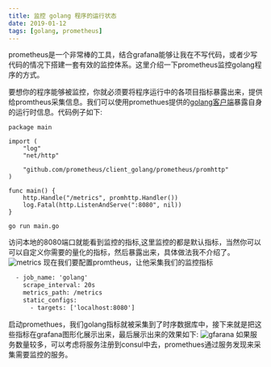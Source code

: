 ```yaml
---
title: 监控 golang 程序的运行状态
date: 2019-01-12
tags: [golang, prometheus]
---
```


prometheus是一个非常棒的工具，结合grafana能够让我在不写代码，或者少写代码的情况下搭建一套有效的监控体系。这里介绍一下prometheus监控golang程序的方式。

要想你的程序能够被监控，你就必须要将程序运行中的各项目指标暴露出来，提供给promtheus采集信息。我们可以使用promethues提供的[golang客户端](https://github.com/prometheus/client_golang)暴露自身的运行时信息。代码例子如下:
```golang
package main

import (
	"log"
	"net/http"

	"github.com/prometheus/client_golang/prometheus/promhttp"
)

func main() {
	http.Handle("/metrics", promhttp.Handler())
	log.Fatal(http.ListenAndServe(":8080", nil))
}
```
```shell
go run main.go
```
访问本地的8080端口就能看到监控的指标,这里监控的都是默认指标，当然你可以可以自定义你需要的量化的指标，然后暴露出来，具体做法我不介绍了。
![metrics](/20190122/metrics.png)
现在我们要配置promtheus，让他采集我们的监控指标
```txt
  - job_name: 'golang'
    scrape_interval: 20s
    metrics_path: /metrics
    static_configs:
      - targets: ['localhost:8080']
```
启动promethues，我们golang指标就被采集到了时序数据库中，接下来就是把这些指标在grafana图形化展示出来，最后展示出来的效果如下:
![gfarana](/20190122/grafana.png)
如果服务数量较多，可以考虑将服务注册到consul中去，promethues通过服务发现来采集需要监控的服务。
